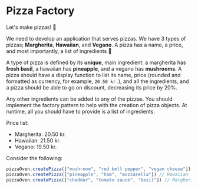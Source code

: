 # Pizza Factory
Let's make pizzas! 🍕
 
We need to develop an application that serves pizzas. We have 3 types of pizzas; **Margherita**, **Hawaiian**, and **Vegano**.
A pizza has a name, a price, and most importantly, a list of ingredients 🤤
 
A type of pizza is defined by its **unique**, main ingredient: a margherita has **fresh basil**, a hawaiian has **pineapple**, and a vegano has **mushrooms**. A pizza should have a display function to list its name, price (rounded and formatted as currency, for example, `20.50 kr.`), and all the ingredients, and a pizza should be able to go on discount, decreasing its price by 20%.
 
Any other ingredients can be added to any of the pizzas. You should implement the factory pattern to help with the creation of pizza objects. At runtime, all you should have to provide is a list of ingredients.
 
Price list:
- Margherita: 20.50 kr.
- Hawaiian: 21.50 kr.
- Vegano: 19.50 kr.
 
Consider the following:

```javascript
pizzaOven.createPizza(["mushroom", "red bell pepper", "vegan cheese"]) // Vegano
pizzaOven.createPizza(["pineapple", "ham", "mozzarella"]) // Hawaiian
pizzaOven.createPizza(["cheddar", "tomato sauce", "basil"]) // Margherita
```